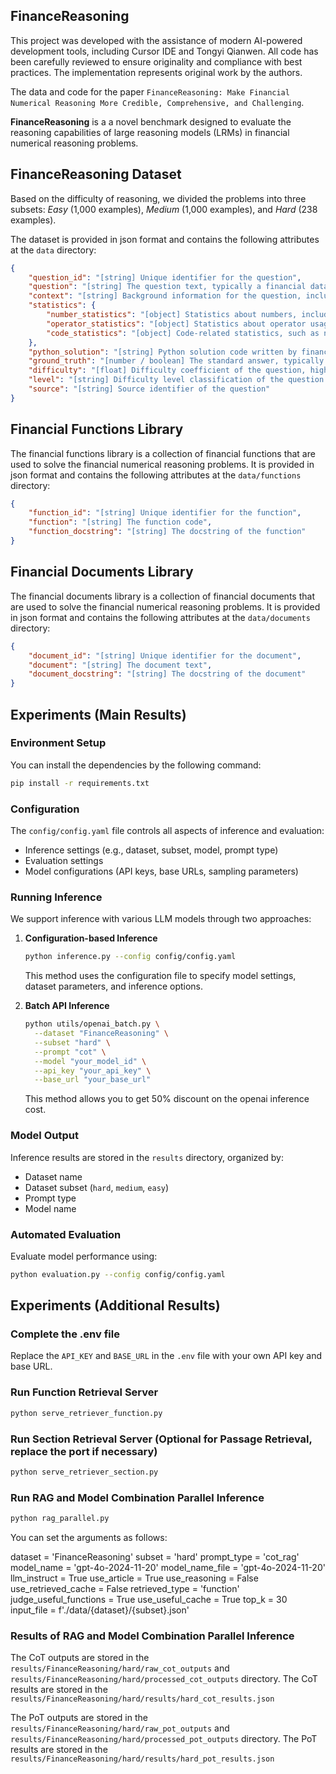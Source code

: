 ## FinanceReasoning

This project was developed with the assistance of modern AI-powered development tools, including Cursor IDE and Tongyi Qianwen. All code has been carefully reviewed to ensure originality and compliance with best practices. The implementation represents original work by the authors.

The data and code for the paper `FinanceReasoning: Make Financial Numerical Reasoning More Credible, Comprehensive, and Challenging`.

**FinanceReasoning** is a a novel benchmark designed to evaluate the reasoning capabilities of large reasoning models (LRMs) in financial numerical reasoning problems. 

## FinanceReasoning Dataset
Based on the difficulty of reasoning, we divided the problems into three subsets: *Easy* (1,000 examples), *Medium* (1,000 examples), and *Hard* (238 examples). 

The dataset is provided in json format and contains the following attributes at the `data` directory:

```json
{
    "question_id": "[string] Unique identifier for the question",
    "question": "[string] The question text, typically a financial data analysis problem",
    "context": "[string] Background information for the question, including tabular data in Markdown format",
    "statistics": {
        "number_statistics": "[object] Statistics about numbers, including count of numbers in the question",
        "operator_statistics": "[object] Statistics about operator usage, tracking frequency of different operators",
        "code_statistics": "[object] Code-related statistics, such as number of code lines"
    },
    "python_solution": "[string] Python solution code written by financial experts, with clear variable names and execution logic",
    "ground_truth": "[number / boolean] The standard answer, typically the result of executing the Python solution",
    "difficulty": "[float] Difficulty coefficient of the question, higher values indicate greater difficulty",
    "level": "[string] Difficulty level classification of the question (e.g., hard, medium, easy)",
    "source": "[string] Source identifier of the question"
}
```

## Financial Functions Library

The financial functions library is a collection of financial functions that are used to solve the financial numerical reasoning problems. It is provided in json format and contains the following attributes at the `data/functions` directory:

```json
{
    "function_id": "[string] Unique identifier for the function",
    "function": "[string] The function code",
    "function_docstring": "[string] The docstring of the function"
}
```

## Financial Documents Library

The financial documents library is a collection of financial documents that are used to solve the financial numerical reasoning problems. It is provided in json format and contains the following attributes at the `data/documents` directory:

```json
{
    "document_id": "[string] Unique identifier for the document",
    "document": "[string] The document text",
    "document_docstring": "[string] The docstring of the document"
}
```

## Experiments (Main Results)

### Environment Setup
You can install the dependencies by the following command:
```bash
pip install -r requirements.txt
```

### Configuration
The `config/config.yaml` file controls all aspects of inference and evaluation:
- Inference settings (e.g., dataset, subset, model, prompt type)
- Evaluation settings
- Model configurations (API keys, base URLs, sampling parameters)

### Running Inference
We support inference with various LLM models through two approaches:

1. **Configuration-based Inference**
   ```bash
   python inference.py --config config/config.yaml
   ```
   This method uses the configuration file to specify model settings, dataset parameters, and inference options.

2. **Batch API Inference**
   ```bash
   python utils/openai_batch.py \
     --dataset "FinanceReasoning" \
     --subset "hard" \
     --prompt "cot" \
     --model "your_model_id" \
     --api_key "your_api_key" \
     --base_url "your_base_url"
   ```
   This method allows you to get 50% discount on the openai inference cost.

### Model Output
Inference results are stored in the `results` directory, organized by:
- Dataset name
- Dataset subset (`hard`, `medium`, `easy`)
- Prompt type
- Model name

### Automated Evaluation
Evaluate model performance using:
```bash
python evaluation.py --config config/config.yaml
```

## Experiments (Additional Results)
### Complete the .env file

Replace the `API_KEY` and `BASE_URL` in the `.env` file with your own API key and base URL.

### Run Function Retrieval Server

```bash
python serve_retriever_function.py
```

### Run Section Retrieval Server (Optional for Passage Retrieval, replace the port if necessary)

```bash
python serve_retriever_section.py
```

### Run RAG and Model Combination Parallel Inference

```bash
python rag_parallel.py
```

You can set the arguments as follows:

dataset = 'FinanceReasoning'
subset = 'hard'
prompt_type = 'cot_rag'
model_name = 'gpt-4o-2024-11-20'
model_name_file = 'gpt-4o-2024-11-20'
llm_instruct = True
use_article = True
use_reasoning = False
use_retrieved_cache = False
retrieved_type = 'function'
judge_useful_functions = True
use_useful_cache = True
top_k = 30
input_file = f'./data/{dataset}/{subset}.json'

### Results of RAG and Model Combination Parallel Inference

The CoT outputs are stored in the `results/FinanceReasoning/hard/raw_cot_outputs` and `results/FinanceReasoning/hard/processed_cot_outputs` directory.
The CoT results are stored in the `results/FinanceReasoning/hard/results/hard_cot_results.json`

The PoT outputs are stored in the `results/FinanceReasoning/hard/raw_pot_outputs` and `results/FinanceReasoning/hard/processed_pot_outputs` directory.
The PoT results are stored in the `results/FinanceReasoning/hard/results/hard_pot_results.json`